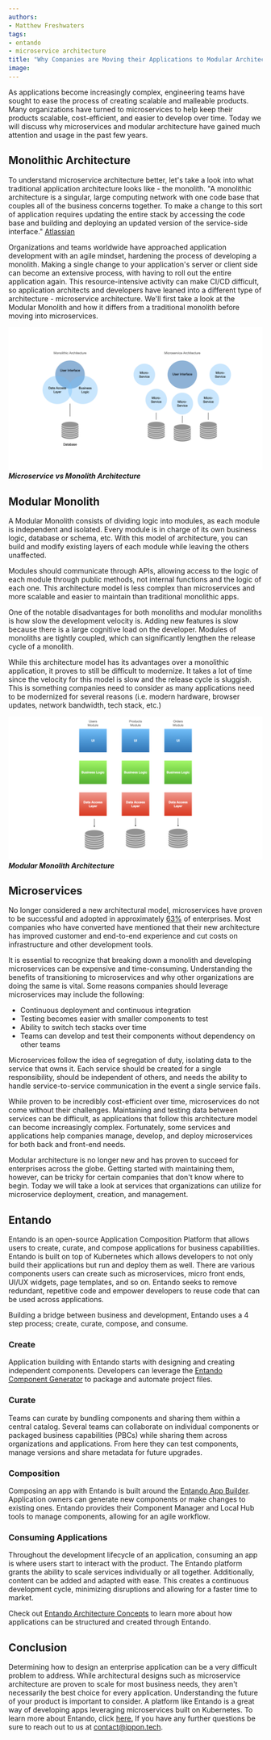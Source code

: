```yaml
---
authors:
- Matthew Freshwaters
tags:
- entando
- microservice architecture
title: "Why Companies are Moving their Applications to Modular Architecture"
image:
---
```


As applications become increasingly complex, engineering teams have sought to ease the process of creating scalable and malleable products. Many organizations have turned to microservices to help keep their products scalable, cost-efficient, and easier to develop over time. Today we will discuss why microservices and modular architecture have gained much attention and usage in the past few years.

## Monolithic Architecture

To understand microservice architecture better, let's take a look into what traditional application architecture looks like - the monolith. "A monolithic architecture is a singular, large computing network with one code base that couples all of the business concerns together. To make a change to this sort of application requires updating the entire stack by accessing the code base and building and deploying an updated version of the service-side interface." [Atlassian](https://www.atlassian.com/microservices/microservices-architecture/microservices-vs-monolith#:~:text=A%20monolithic%20architecture%20is%20a%20singular%2C%20large%20computing%20network%20with,of%20the%20service%2Dside%20interface.)

Organizations and teams worldwide have approached application development with an agile mindset, hardening the process of developing a monolith. Making a single change to your application's server or client side can become an extensive process, with having to roll out the entire application again. This resource-intensive activity can make CI/CD difficult, so application architects and developers have leaned into a different type of architecture - microservice architecture. We'll first take a look at the Modular Monolith and how it differs from a traditional monolith before moving into microservices.

![Monolithic Vs Microservice Architecture Diagram](../images/2022/12/mono-micro-diagram.png) ***Microservice vs Monolith Architecture***

## Modular Monolith

A Modular Monolith consists of dividing logic into modules, as each module is independent and isolated. Every module is in charge of its own business logic, database or schema, etc. With this model of architecture, you can build and modify existing layers of each module while leaving the others unaffected.

Modules should communicate through APIs, allowing access to the logic of each module through public methods, not internal functions and the logic of each one. This architecture model is less complex than microservices and more scalable and easier to maintain than traditional monolithic apps. 

One of the notable disadvantages for both monoliths and modular monoliths is how slow the development velocity is. Adding new features is slow because there is a large cognitive load on the developer. Modules of monoliths are tightly coupled, which can significantly lengthen the release cycle of a monolith.

While this architecture model has its advantages over a monolithic application, it proves to still be difficult to modernize. It takes a lot of time since the velocity for this model is slow and the release cycle is sluggish. This is something companies need to consider as many applications need to be modernized for several reasons (i.e. modern hardware, browser updates, network bandwidth, tech stack, etc.)

![Monolith Vs Microservice Architecture Diagram](../images/2022/12/modular-monolith.png) ***Modular Monolith Architecture***

## Microservices

No longer considered a new architectural model, microservices have proven to be successful and adopted in approximately [63%](https://dzone.com/articles/new-research-shows-63-percent-of-enterprises-are-a) of enterprises. Most companies who have converted have mentioned that their new architecture has improved customer and end-to-end experience and cut costs on infrastructure and other development tools. 

It is essential to recognize that breaking down a monolith and developing microservices can be expensive and time-consuming. Understanding the benefits of transitioning to microservices and why other organizations are doing the same is vital. Some reasons companies should leverage microservices may include the following: 

- Continuous deployment and continuous integration
- Testing becomes easier with smaller components to test
- Ability to switch tech stacks over time
- Teams can develop and test their components without dependency on other teams

Microservices follow the idea of segregation of duty, isolating data to the service that owns it. Each service should be created for a single responsibility, should be independent of others, and needs the ability to handle service-to-service communication in the event a single service fails.

While proven to be incredibly cost-efficient over time, microservices do not come without their challenges. Maintaining and testing data between services can be difficult, as applications that follow this architecture model can become increasingly complex. Fortunately, some services and applications help companies manage, develop, and deploy microservices for both back and front-end needs.

Modular architecture is no longer new and has proven to succeed for enterprises across the globe. Getting started with maintaining them, however, can be tricky for certain companies that don't know where to begin.  Today we will take a look at services that organizations can utilize for microservice deployment, creation, and management.

## Entando

Entando is an open-source Application Composition Platform that allows users to create, curate, and compose applications for business capabilities. Entando is built on top of Kubernetes which allows developers to not only build their applications but run and deploy them as well. There are various components users can create such as microservices, micro front ends, UI/UX widgets, page templates, and so on. Entando seeks to remove redundant, repetitive code and empower developers to reuse code that can be used across applications.

Building a bridge between business and development, Entando uses a 4 step process; create, curate, compose, and consume.  

### Create

Application building with Entando starts with designing and creating independent components. Developers can leverage the [Entando Component Generator](https://developer.entando.com/v7.1/docs/create/component-gen-overview.html) to package and automate project files.

### Curate

Teams can curate by bundling components and sharing them within a central catalog. Several teams can collaborate on individual components or packaged business capabilities (PBCs) while sharing them across organizations and applications. From here they can test components, manage versions and share metadata for future upgrades.

### Composition

Composing an app with Entando is built around the [Entando App Builder](https://developer.entando.com/v7.1/docs/compose/app-builder.html). Application owners can generate new components or make changes to existing ones. Entando provides their Component Manager and Local Hub tools to manage components, allowing for an agile workflow.

### Consuming Applications

Throughout the development lifecycle of an application, consuming an app is where users start to interact with the product. The Entando platform grants the ability to scale services individually or all together. Additionally, content can be added and adapted with ease. This creates a continuous development cycle, minimizing disruptions and allowing for a faster time to market.

Check out [Entando Architecture Concepts](https://developer.entando.com/v7.1/docs/getting-started/concepts-overview.html#entando-app-engine) to learn more about how applications can be structured and created through Entando.

## Conclusion

Determining how to design an enterprise application can be a very difficult problem to address. While architectural designs such as microservice architecture are proven to scale for most business needs, they aren't necessarily the best choice for every application. Understanding the future of your product is important to consider. A platform like Entando is a great way of developing apps leveraging microservices built on Kubernetes. To learn more about Entando, click [here.](https://entando.com/) If you have any further questions be sure to reach out to us at contact@ippon.tech.